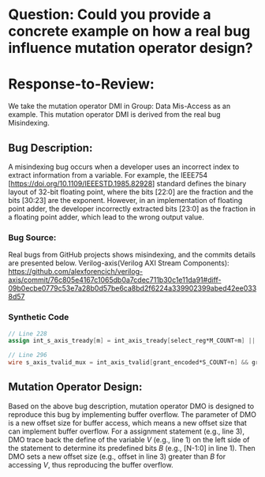 # Question: Could you provide a concrete example on how a real bug influence mutation operator design?
# Response-to-Review: 
We take the mutation operator DMI in Group: Data Mis-Access as an example.
This mutation operator DMI is derived from the real bug Misindexing.
## Bug Description:
A misindexing bug occurs when a developer uses an incorrect index to extract information from a variable. For example, the IEEE754 [https://doi.org/10.1109/IEEESTD.1985.82928] standard defines the binary layout of 32-bit floating point, where the bits [22:0] are the fraction and the bits [30:23] are the exponent. However, in an implementation of floating point adder, the developer incorrectly extracted bits [23:0] as the fraction in a floating point adder, which lead to the wrong output value.
### Bug Source:
Real bugs from GitHub projects shows misindexing, and the commits details are presented below.
Verilog-axis(Verilog AXI Stream Components): https://github.com/alexforencich/verilog-axis/commit/76c805e4167c1065db0a7cdec711b30c1e11da91#diff-09b0ecbe0779c53e7a28b0d57be6ca8bd2f6224a339902399abed42ee0338d57

### Synthetic Code
```verilog
// Line 228
assign int_s_axis_tready[m] = int_axis_tready[select_reg*M_COUNT+m] || drop_reg; //M_COUNT should be S_COUNT

// Line 296
wire s_axis_tvalid_mux = int_axis_tvalid[grant_encoded*S_COUNT+n] && grant_valid; //S_COUNT should be M_COUNT

```

## Mutation Operator Design:
Based on the above bug description, mutation operator DMO is designed to reproduce this bug by implementing buffer overflow. The parameter of DMO is a new offset size for buffer access, which means a new offset size that can implement buffer overflow. For a assignment statement (e.g., line 3), DMO trace back the define of the variable _V_ (e.g., line 1) on the left side of the statement to determine its predefined bits _B_ (e.g., [N-1:0] in line 1). Then DMO sets a new offset size (e.g., offset in line 3) greater than _B_ for accessing _V_, thus reproducing the buffer overflow.
